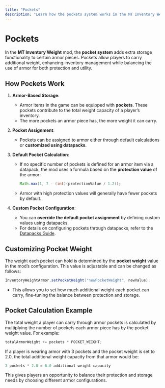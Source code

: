 ```yaml
---
title: "Pockets"
description: "Learn how the pockets system works in the MT Inventory Weight mod and how to configure pockets for armor using datapacks."
---
```


# Pockets

In the **MT Inventory Weight** mod, the **pocket system** adds extra storage functionality to certain armor pieces. Pockets allow players to carry additional weight, enhancing inventory management while balancing the use of armor for both protection and utility.

## How Pockets Work

1. **Armor-Based Storage**:
   - Armor items in the game can be equipped with **pockets**. These pockets contribute to the total weight capacity of a player’s inventory.
   - The more pockets an armor piece has, the more weight it can carry.

2. **Pocket Assignment**:
   - Pockets can be assigned to armor either through default calculations or **customized using datapacks**.

3. **Default Pocket Calculation**:
   - If no specific number of pockets is defined for an armor item via a datapack, the mod uses a formula based on the **protection value** of the armor:
     ```java
     Math.max(1, 7 - (int)(protectionValue / 1.2));
     ```
   - Armor with high protection values will generally have fewer pockets by default.

4. **Custom Pocket Configuration**:
   - You can **override the default pocket assignment** by defining custom values using datapacks.
   - For details on configuring pockets through datapacks, refer to the [Datapacks Guide](../datapacks.md).

## Customizing Pocket Weight

The weight each pocket can hold is determined by the **pocket weight** value in the mod’s configuration. This value is adjustable and can be changed as follows:

```java
InventoryWeightArmor.setPocketWeight("newPocketWeight", newValue);
```

* This allows you to set how much additional weight each pocket can carry, fine-tuning the balance between protection and storage.

## Pocket Calculation Example

The total weight a player can carry through armor pockets is calculated by multiplying the number of pockets each armor piece has by the pocket weight value. For example:

```java
totalArmorWeight += pockets * POCKET_WEIGHT;
```

If a player is wearing armor with 3 pockets and the pocket weight is set to 2.0, the total additional weight capacity from that armor would be:

```java
3 pockets * 2.0 = 6.0 additional weight capacity
```

This gives players an opportunity to balance their protection and storage needs by choosing different armor configurations.